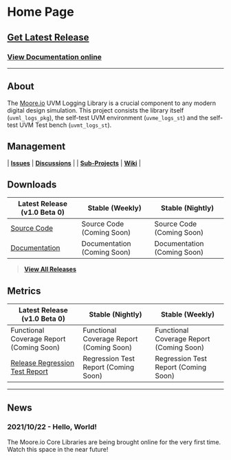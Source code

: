 # Home Page

## [Get Latest Release](https://mooreio.com/packages/uvml_logs.tgz)
### [View Documentation online](https://mooreio.com/packages/uvml_logs/dox_out/)

----------------

## About
The [Moore.io](https://www.mooreio.com) UVM Logging Library is a crucial component to any modern digital design simulation.  This project consists the library itself (`uvml_logs_pkg`), the self-test UVM environment (`uvme_logs_st`) and the self-test UVM Test bench (`uvmt_logs_st`).


## Management

| **[Issues](https://github.com/Datum-Technology-Corporation/uvml_logs/issues)** | **[Discussions](https://github.com/Datum-Technology-Corporation/uvml_logs/discussions)** |
| **[Sub-Projects](https://github.com/Datum-Technology-Corporation/uvml_logs/projects)** | **[Wiki](https://github.com/Datum-Technology-Corporation/uvml_logs/wiki)** |


## Downloads

| Latest Release (v1.0 Beta 0) | Stable (Weekly) | Stable (Nightly) |
| --------------------- | ---------------- | --------------- |
| [Source Code](https://mooreio.com/packages/uvml_logs.tgz) | Source Code (Coming Soon) | Source Code (Coming Soon) |
| [Documentation](https://mooreio.com/packages/uvml/dox_out/) | Documentation (Coming Soon) | Documentation (Coming Soon) |

> **[View All Releases](releases.md)**



## Metrics

| Latest Release (v1.0 Beta 0) | Stable (Nightly) | Stable (Weekly) |
| --------------------- | ---------------- | --------------- |
| Functional Coverage Report (Coming Soon) | Functional Coverage Report (Coming Soon) | Functional Coverage Report (Coming Soon) |
| [Release Regression Test Report](https://mooreio.com/packages/uvml_logs/sim/results.html) | Regression Test Report (Coming Soon) | Regression Test Report (Coming Soon) |


----------------


## News
### 2021/10/22 - Hello, World!
The Moore.io Core Libraries are being brought online for the very first time. Watch this space in the near future!

